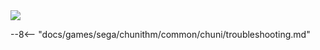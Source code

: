 <img class="header-logo" src="/img/sega/chunithm/starplus/logo.webp">

--8<-- "docs/games/sega/chunithm/common/chuni/troubleshooting.md"
